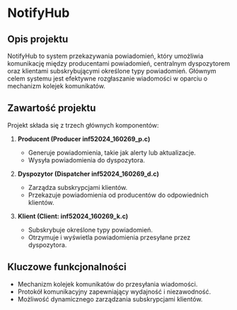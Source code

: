 # NotifyHub

## Opis projektu
NotifyHub to system przekazywania powiadomień, który umożliwia komunikację między producentami powiadomień, centralnym dyspozytorem oraz klientami subskrybującymi określone typy powiadomień. Głównym celem systemu jest efektywne rozgłaszanie wiadomości w oparciu o mechanizm kolejek komunikatów.

## Zawartość projektu
Projekt składa się z trzech głównych komponentów:
1. **Producent (Producer inf52024_160269_p.c)**  
   - Generuje powiadomienia, takie jak alerty lub aktualizacje.  
   - Wysyła powiadomienia do dyspozytora.

2. **Dyspozytor (Dispatcher inf52024_160269_d.c)**  
   - Zarządza subskrypcjami klientów.  
   - Przekazuje powiadomienia od producentów do odpowiednich klientów.  

3. **Klient (Client: inf52024_160269_k.c)**  
   - Subskrybuje określone typy powiadomień.  
   - Otrzymuje i wyświetla powiadomienia przesyłane przez dyspozytora.  

## Kluczowe funkcjonalności
- Mechanizm kolejek komunikatów do przesyłania wiadomości.  
- Protokół komunikacyjny zapewniający wydajność i niezawodność.  
- Możliwość dynamicznego zarządzania subskrypcjami klientów.  
